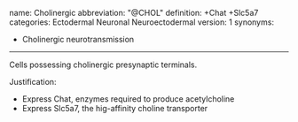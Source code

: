 name: Cholinergic
abbreviation: "@CHOL"
definition: +Chat +Slc5a7
categories: Ectodermal Neuronal Neuroectodermal
version: 1
synonyms:
- Cholinergic neurotransmission
---

Cells possessing cholinergic presynaptic terminals. 

Justification:

* Express Chat, enzymes required to produce acetylcholine
* Express Slc5a7, the hig-affinity choline transporter

